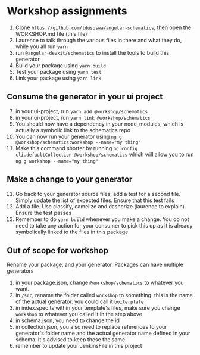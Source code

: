 # Workshop assignments

1. Clone `https://github.com/ldusoswa/angular-schematics`, then open the WORKSHOP.md file (this file)
2. Laurence to talk through the various files in there and what they do, while you all run `yarn`
3. run `@angular-devkit/schematics` to install the tools to build this generator
4. Build your package using `yarn build`
5. Test your package using `yarn test`
6. Link your package using `yarn link`

## Consume the generator in your ui project
7. in your ui-project, run `yarn add @workshop/schematics` 
7. in your ui-project, run `yarn link @workshop/schematics` 
8. You should now have a dependency in your node_modules, which is actually a symbolic link to the schematics repo
9. You can now run your generator using `ng g @workshop/schematics:workshop --name="my thing"`
10. Make this command shorter by running `ng config cli.defaultCollection @workshop/schematics` which will allow you to run `ng g workshop --name="my thing"`

## Make a change to your generator
11. Go back to your generator source files, add a test for a second file. Simply update the list of expected files. Ensure that this test fails
12. Add a file. Use classify, camelize and dasherize (laurence to explain). Ensure the test passes
13. Remember to do `yarn build` whenever you make a change. You do not need to take any action for your consumer to pick this up as it is already symbolically linked to the files in this package

## Out of scope for workshop
Rename your package, and your generator. Packages can have multiple generators
1. in your package.json, change `@workshop/schematics` to whatever you want.
2. in `/src`, rename the folder called `workshop` to something. this is the name of the actual generator. you could call it `boilerplate`
3. in index.spec.ts within your template's files, make sure you change `workshop` to whatever you called it in the step above
4. in schema.json, you need to change the id 
5. in collection.json, you also need to replace references to your generator's folder name and the actual generator name defined in your schema. It's advised to keep these the same
6. remember to update your JenkinsFile in this project
